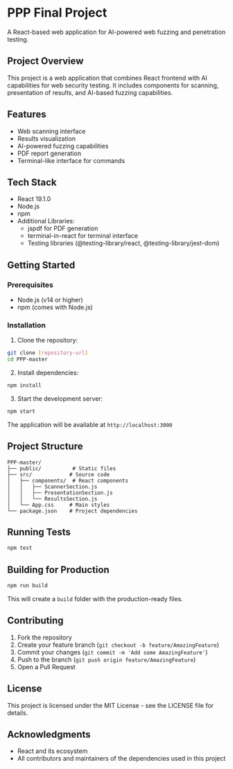 # PPP Final Project

A React-based web application for AI-powered web fuzzing and penetration testing.

## Project Overview

This project is a web application that combines React frontend with AI capabilities for web security testing. It includes components for scanning, presentation of results, and AI-based fuzzing capabilities.

## Features

- Web scanning interface
- Results visualization
- AI-powered fuzzing capabilities
- PDF report generation
- Terminal-like interface for commands

## Tech Stack

- React 19.1.0
- Node.js
- npm
- Additional Libraries:
  - jspdf for PDF generation
  - terminal-in-react for terminal interface
  - Testing libraries (@testing-library/react, @testing-library/jest-dom)

## Getting Started

### Prerequisites

- Node.js (v14 or higher)
- npm (comes with Node.js)

### Installation

1. Clone the repository:
```bash
git clone [repository-url]
cd PPP-master
```

2. Install dependencies:
```bash
npm install
```

3. Start the development server:
```bash
npm start
```

The application will be available at `http://localhost:3000`

## Project Structure

```
PPP-master/
├── public/          # Static files
├── src/            # Source code
│   ├── components/  # React components
│   │   ├── ScannerSection.js
│   │   ├── PresentationSection.js
│   │   └── ResultsSection.js
│   └── App.css     # Main styles
└── package.json    # Project dependencies
```

## Running Tests

```bash
npm test
```

## Building for Production

```bash
npm run build
```

This will create a `build` folder with the production-ready files.

## Contributing

1. Fork the repository
2. Create your feature branch (`git checkout -b feature/AmazingFeature`)
3. Commit your changes (`git commit -m 'Add some AmazingFeature'`)
4. Push to the branch (`git push origin feature/AmazingFeature`)
5. Open a Pull Request

## License

This project is licensed under the MIT License - see the LICENSE file for details.

## Acknowledgments

- React and its ecosystem
- All contributors and maintainers of the dependencies used in this project
